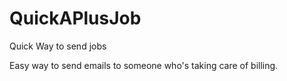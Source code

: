 # QuickAPlusJob
Quick Way to send jobs


Easy way to send emails to someone who's taking care of billing. 
